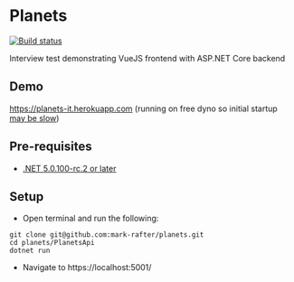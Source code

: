# Planets
[![Build status](https://github.com/mark-rafter/planets/workflows/Build/badge.svg)](https://github.com/mark-rafter/planets/actions?query=workflow%3A%22.NET%20Core%20Build%22)

Interview test demonstrating VueJS frontend with ASP.NET Core backend

## Demo
https://planets-it.herokuapp.com (running on free dyno so initial startup [may be slow](https://devcenter.heroku.com/articles/free-dyno-hours#dyno-sleeping))

## Pre-requisites
* [.NET 5.0.100-rc.2 or later](https://dotnet.microsoft.com/download/dotnet/5.0)

## Setup
* Open terminal and run the following:
```
git clone git@github.com:mark-rafter/planets.git
cd planets/PlanetsApi
dotnet run
```
* Navigate to https://localhost:5001/
